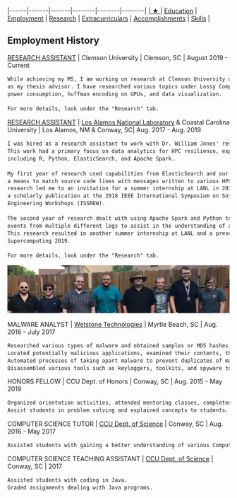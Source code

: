 |------|-------|-------|--------|--------|--------|
|[ ★ ](index.md) | [Education](education.md) | [Employment](employment.md) | [Research](publications.md) | [Extracurriculars](activities.md) | [Accomplishments](accomplishments.md) | [Skills](skills.md) |

## Employment History

[RESEARCH ASSISTANT](http://jonccal.people.clemson.edu/research.php#) | Clemson University | Clemson, SC | August 2019 - Current
```markdown
While achieving my MS, I am working on research at Clemson University under Dr. Jon Calhoun 
as my thesis advisor. I have researched various topics under Lossy Compression, including 
power consumption, huffman encoding on GPUs, and data visualization.

For more details, look under the "Research" tab.
```

[RESEARCH ASSISTANT](https://www.coastal.edu/computing/facultystaff/lanl-ccucollaboration/#d.en.140722) | [Los Alamos National Laboratory](https://www.lanl.gov/projects/ultrascale-systems-research-center/staff-interns.php) & Coastal Carolina University | Los Alamos, NM & Conway, SC| Aug. 2017 - Aug. 2019
```markdown
I was hired as a research assistant to work with Dr. William Jones' research with LANL.
This work had a primary focus on data analytics for HPC resilience, exposing me to tools 
including R, Python, ElasticSearch, and Apache Spark.

My first year of research used capabilities from ElasticSearch and our own methods to develop
a means to match source code lines with messages written to various HPC system logs. This 
research led me to an invitation for a summer internship at LANL in 2018, which resulted in 
a scholarly publication at the 2018 IEEE International Symposium on Software Reliability 
Engineering Workshops (ISSREW). 

The second year of research dealt with using Apache Spark and Python to ingest and filter 
events from multiple different logs to assist in the understanding of a HPC machine's health. 
This research resulted in another summer internship at LANL and a presentation at 
Supercomputing 2019.

For more details, look under the "Research" tab.
```

 <div style="text-align:center"><img src="pictures/lanl-2018.jpg" alt="LANL"/></div>


MALWARE ANALYST | [Wetstone Technologies](https://www.wetstonetech.com/) | Myrtle Beach, SC | Aug. 2016 - July 2017
```markdown
Researched various types of malware and obtained samples or MD5 hashes to include in a repository.  
Located potentially malicious applications, examined their contents, then added samples to a database.  
Automated processes of taking apart malware to prevent duplicates of malware in the repository.  
Disassembled various tools such as keyloggers, toolkits, and spyware to determine their uniqueness.  
```
HONORS FELLOW | CCU Dept. of Honors | Conway, SC | Aug. 2015 - May 2019
```markdown
Organized orientation activities, attended mentoring classes, completed research.  
Assist students in problem solving and explained concepts to students.  
```
COMPUTER SCIENCE TUTOR | [CCU Dept. of Science](https://www.coastal.edu/computing/) | Conway, SC | Aug. 2016 - May 2017
```markdown
Assisted students with gaining a better understanding of various Computer Science related material.
```
COMPUTER SCIENCE TEACHING ASSISTANT | [CCU Dept. of Science](https://www.coastal.edu/computing/) | Conway, SC | 2017
```markdown
Assisted students with coding in Java.
Graded assignments dealing with Java programs.
```